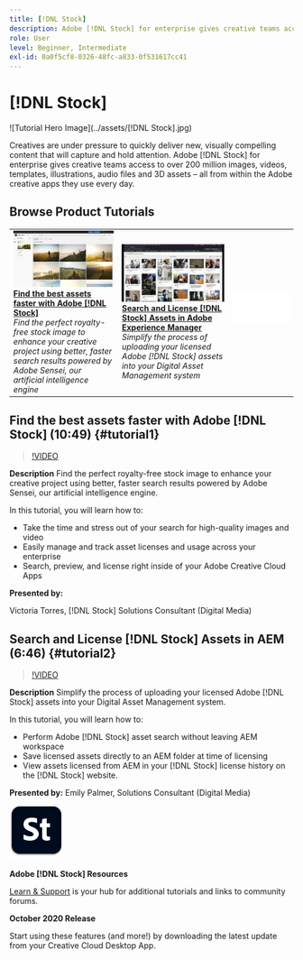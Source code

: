 ```yaml
---
title: [!DNL Stock]
description: Adobe [!DNL Stock] for enterprise gives creative teams access to over 200 million images, videos, templates, illustrations, audio files and 3D assets
role: User
level: Beginner, Intermediate
exl-id: 0a0f5cf8-0326-48fc-a833-0f531617cc41
---
```

# [!DNL Stock]

![Tutorial Hero Image](../assets/[!DNL Stock].jpg)

Creatives are under pressure to quickly deliver new, visually compelling content that will capture and hold attention. Adobe [!DNL Stock] for enterprise gives creative teams access to over 200 million images, videos, templates, illustrations, audio files and 3D assets – all from within the Adobe creative apps they use every day.

## Browse Product Tutorials

<table style="table-layout:fixed">
<tr>
 <td>
   <a href="stock.md#tutorial1">
      <img alt="Find the best assets faster with Adobe [!DNL Stock]" src="../assets/stock_torres_thumbnail.jpg" />
   </a>
    <div>
   <a href="stock.md#tutorial1"><strong>Find the best assets faster with Adobe [!DNL Stock]</strong></a>
    </div>
    <em>Find the perfect royalty-free stock image to enhance your creative project using better, faster search results powered by Adobe Sensei, our artificial intelligence engine</em>
    <br>
  </td>
  <td>
   <a href="stock.md#tutorial2">
      <img alt="Search and License [!DNL Stock] Assets in AEM" src="../assets/stock_aemintegration_palmer_thumbnail.jpg" />
   </a>
    <div>
   <a href="stock.md#tutorial2"><strong>Search and License [!DNL Stock] Assets in 
Adobe Experience Manager</strong></a>
    </div>
    <em>Simplify the process of uploading your licensed Adobe [!DNL Stock] assets into your Digital Asset Management system</em>
    <br>
  </td>
  <td>
    <img alt="Spacer" src="../assets/Whitespacer.png" />
    <div>
    <br>
  </td>
</tr>
</table>

## Find the best assets faster with Adobe [!DNL Stock] (10:49) {#tutorial1}

>[!VIDEO](https://video.tv.adobe.com/v/326951?hidetitle=true)

**Description**
Find the perfect royalty-free stock image to enhance your creative project using better, faster search results powered by Adobe Sensei, our artificial intelligence engine.

In this tutorial, you will learn how to:
* Take the time and stress out of your search for high-quality images and video
* Easily manage and track asset licenses and usage across your enterprise
* Search, preview, and license right inside of your Adobe Creative Cloud Apps

**Presented by:**

Victoria Torres, [!DNL Stock] Solutions Consultant (Digital Media)

## Search and License [!DNL Stock] Assets in AEM (6:46) {#tutorial2}

>[!VIDEO](https://video.tv.adobe.com/v/326952?hidetitle=true)

**Description**
Simplify the process of uploading your licensed Adobe [!DNL Stock] assets into your Digital Asset Management system.

In this tutorial, you will learn how to:
* Perform Adobe [!DNL Stock] asset search without leaving AEM workspace
* Save licensed assets directly to an AEM folder at time of licensing
* View assets licensed from AEM in your [!DNL Stock] license history on the [!DNL Stock] website. 

**Presented by:**
Emily Palmer, Solutions Consultant (Digital Media)

![[!DNL Stock] Logo](../assets/st_appicon_96.png)

**Adobe [!DNL Stock] Resources**

[Learn & Support](https://helpx.adobe.com/support/stock.html) is your hub for additional tutorials and links to community forums.

**October 2020 Release**

Start using these features (and more!) by downloading the latest update from your Creative Cloud Desktop App.
